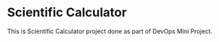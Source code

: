 # Scientific Calculator

This is Scientific Calculator project done as part of DevOps Mini Project.
